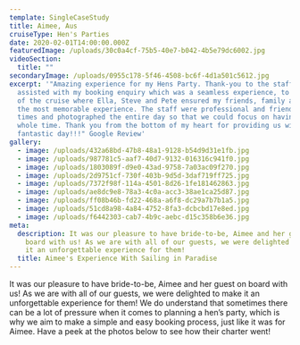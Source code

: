 ```yaml
---
template: SingleCaseStudy
title: Aimee, Aus
cruiseType: Hen's Parties
date: 2020-02-01T14:00:00.000Z
featuredImage: /uploads/30c0a4cf-75b5-40e7-b042-4b5e79dc6002.jpg
videoSection:
  title: ""
secondaryImage: /uploads/0955c178-5f46-4508-bc6f-4d1a501c5612.jpg
excerpt: '"Amazing experience for my Hens Party. Thank-you to the staff that
  assisted with my booking enquiry which was a seamless experience, to the day
  of the cruise where Ella, Steve and Pete ensured my friends, family and I had
  the most memorable experience. The staff were professional and friendly at all
  times and photographed the entire day so that we could focus on having fun the
  whole time. Thank you from the bottom of my heart for providing us with such a
  fantastic day!!!" Google Review'
gallery:
  - image: /uploads/432a68bd-47b8-48a1-9128-b54d9d31e1fb.jpg
  - image: /uploads/987781c5-aaf7-40d7-9132-016316c941f0.jpg
  - image: /uploads/1803089f-d9e0-43ad-9758-7a03ac09f270.jpg
  - image: /uploads/2d9751cf-730f-403b-9d5d-3daf719ff725.jpg
  - image: /uploads/7372f98f-114a-4501-8d26-1fe181462863.jpg
  - image: /uploads/ae8dc9e8-78a3-4c0a-acc3-38ae1ca25d87.jpg
  - image: /uploads/ff08b46b-fd22-468a-a6f8-dc29a7b7b1a5.jpg
  - image: /uploads/51cd8a98-4a84-4752-8fa3-dcbcbd17e8ed.jpg
  - image: /uploads/f6442303-cab7-4b9c-aebc-d15c358b6e36.jpg
meta:
  description: It was our pleasure to have bride-to-be, Aimee and her guest on
    board with us! As we are with all of our guests, we were delighted to make
    it an unforgettable experience for them!
  title: Aimee's Experience With Sailing in Paradise
---
```

It was our pleasure to have bride-to-be, Aimee and her guest on board with us! As we are with all of our guests, we were delighted to make it an unforgettable experience for them!  We do understand that sometimes there can be a lot of pressure when it comes to planning a hen’s party, which is why we aim to make a simple and easy booking process, just like it was for Aimee. Have a peek at the photos below to see how their charter went!
